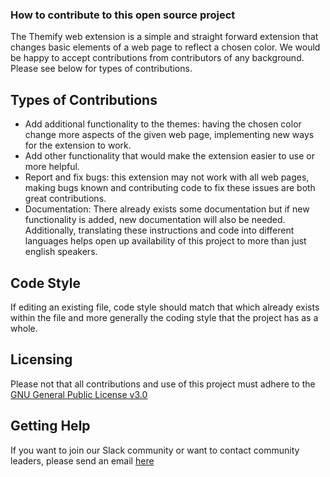 ### How to contribute to this open source project

The Themify web extension is a simple and straight forward extension that changes basic elements of a web page to reflect a chosen color. We would be happy to accept contributions from contributors of any background. Please see below for types of contributions.

## Types of Contributions
* Add additional functionality to the themes: having the chosen color change more aspects of the given web page, implementing new ways for the extension to work.
* Add other functionality that would make the extension easier to use or more helpful.
* Report and fix bugs: this extension may not work with all web pages, making bugs known and contributing code to fix these issues are both great contributions.
* Documentation: There already exists some documentation but if new functionality is added, new documentation will also be needed. Additionally, translating these instructions and code into different languages helps open up availability of this project to more than just english speakers.

## Code Style
If editing an existing file, code style should match that which already exists within the file and more generally the coding style that the project has as a whole.

## Licensing
Please not that all contributions and use of this project must adhere to the [GNU General Public License v3.0](https://github.com/ossd-sp22/themify/blob/main/LICENSE)

## Getting Help
If you want to join our Slack community or want to contact community leaders, please send an email <a href="mailto:jlb981@nyu.edu." target='_blank'>here</a>